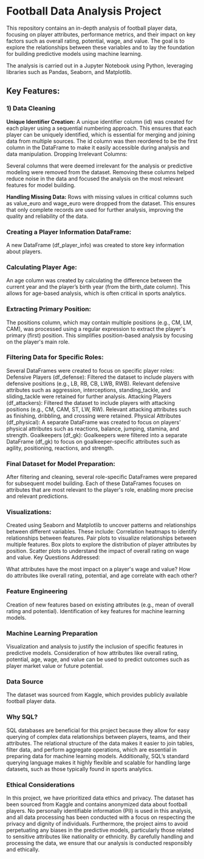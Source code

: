 # Football Data Analysis Project
This repository contains an in-depth analysis of football player data, focusing on player attributes, performance metrics, and their impact on key factors such as overall rating, potential, wage, and value. The goal is to explore the relationships between these variables and to lay the foundation for building predictive models using machine learning.

The analysis is carried out in a Jupyter Notebook using Python, leveraging libraries such as Pandas, Seaborn, and Matplotlib.

## Key Features:
### 1) Data Cleaning

**Unique Identifier Creation:**
A unique identifier column (id) was created for each player using a sequential numbering approach. This ensures that each player can be uniquely identified, which is essential for merging and joining data from multiple sources.
The id column was then reordered to be the first column in the DataFrame to make it easily accessible during analysis and data manipulation.
Dropping Irrelevant Columns:

Several columns that were deemed irrelevant for the analysis or predictive modeling were removed from the dataset.
Removing these columns helped reduce noise in the data and focused the analysis on the most relevant features for model building.

**Handling Missing Data:**
Rows with missing values in critical columns such as value_euro and wage_euro were dropped from the dataset. This ensures that only complete records are used for further analysis, improving the quality and reliability of the data.

### Creating a Player Information DataFrame:
A new DataFrame (df_player_info) was created to store key information about players.

### Calculating Player Age:
An age column was created by calculating the difference between the current year and the player’s birth year (from the birth_date column). This allows for age-based analysis, which is often critical in sports analytics.

### Extracting Primary Position:
The positions column, which may contain multiple positions (e.g., CM, LM, CAM), was processed using a regular expression to extract the player's primary (first) position. This simplifies position-based analysis by focusing on the player's main role.

### Filtering Data for Specific Roles:
Several DataFrames were created to focus on specific player roles:
Defensive Players (df_defense): Filtered the dataset to include players with defensive positions (e.g., LB, RB, CB, LWB, RWB). Relevant defensive attributes such as aggression, interceptions, standing_tackle, and sliding_tackle were retained for further analysis.
Attacking Players (df_attackers): Filtered the dataset to include players with attacking positions (e.g., CM, CAM, ST, LW, RW). Relevant attacking attributes such as finishing, dribbling, and crossing were retained.
Physical Attributes (df_physical): A separate DataFrame was created to focus on players' physical attributes such as reactions, balance, jumping, stamina, and strength.
Goalkeepers (df_gk): Goalkeepers were filtered into a separate DataFrame (df_gk) to focus on goalkeeper-specific attributes such as agility, positioning, reactions, and strength.

### Final Dataset for Model Preparation:
After filtering and cleaning, several role-specific DataFrames were prepared for subsequent model building. Each of these DataFrames focuses on attributes that are most relevant to the player's role, enabling more precise and relevant predictions.

### Visualizations:
Created using Seaborn and Matplotlib to uncover patterns and relationships between different variables.
These include:
Correlation heatmaps to identify relationships between features.
Pair plots to visualize relationships between multiple features.
Box plots to explore the distribution of player attributes by position.
Scatter plots to understand the impact of overall rating on wage and value.
Key Questions Addressed:

What attributes have the most impact on a player's wage and value?
How do attributes like overall rating, potential, and age correlate with each other?


### Feature Engineering
Creation of new features based on existing attributes (e.g., mean of overall rating and potential).
Identification of key features for machine learning models.

### Machine Learning Preparation
Visualization and analysis to justify the inclusion of specific features in predictive models.
Consideration of how attributes like overall rating, potential, age, wage, and value can be used to predict outcomes such as player market value or future potential.

### Data Source
The dataset was sourced from Kaggle, which provides publicly available football player data.

### Why SQL?
SQL databases are beneficial for this project because they allow for easy querying of complex data relationships between players, teams, and their attributes.
The relational structure of the data makes it easier to join tables, filter data, and perform aggregate operations, which are essential in preparing data for machine learning models.
Additionally, SQL’s standard querying language makes it highly flexible and scalable for handling large datasets, such as those typically found in sports analytics.

### Ethical Considerations
In this project, we have prioritized data ethics and privacy.
The dataset has been sourced from Kaggle and contains anonymized data about football players.
No personally identifiable information (PII) is used in this analysis, and all data processing has been conducted with a focus on respecting the privacy and dignity of individuals.
Furthermore, the project aims to avoid perpetuating any biases in the predictive models, particularly those related to sensitive attributes like nationality or ethnicity.
By carefully handling and processing the data, we ensure that our analysis is conducted responsibly and ethically.